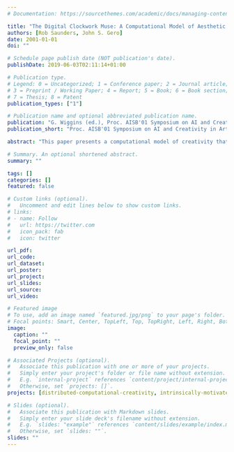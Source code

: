 ```yaml
---
# Documentation: https://sourcethemes.com/academic/docs/managing-content/

title: "The Digital Clockwork Muse: A Computational Model of Aesthetic Evolution"
authors: [Rob Saunders, John S. Gero]
date: 2001-01-01
doi: ""

# Schedule page publish date (NOT publication's date).
publishDate: 2019-06-03T02:11:14+01:00

# Publication type.
# Legend: 0 = Uncategorized; 1 = Conference paper; 2 = Journal article;
# 3 = Preprint / Working Paper; 4 = Report; 5 = Book; 6 = Book section;
# 7 = Thesis; 8 = Patent
publication_types: ["1"]

# Publication name and optional abbreviated publication name.
publication: "G. Wiggins (ed.), Proc. AISB'01 Symposium on AI and Creativity in Arts and Science, SSAISB, pages 12--21"
publication_short: "Proc. AISB'01 Symposium on AI and Creativity in Arts and Science, 12--21"

abstract: "This paper presents a computational model of creativity that attempts to capture within a social context an important aspect of the art and design process: the search for novelty. The computational model consists of multiple novelty-seeking agents that can assess the interestingness of artworks. The agents can communicate to particularly interesting artworks to others. Agents can also communicate to reward other agents for finding interesting artworks. We present the results from running experiments to investigate the effects of searching for different degrees of novelty on the artworks produced and the social organisation of the agents."

# Summary. An optional shortened abstract.
summary: ""

tags: []
categories: []
featured: false

# Custom links (optional).
#   Uncomment and edit lines below to show custom links.
# links:
# - name: Follow
#   url: https://twitter.com
#   icon_pack: fab
#   icon: twitter

url_pdf:
url_code:
url_dataset:
url_poster:
url_project:
url_slides:
url_source:
url_video:

# Featured image
# To use, add an image named `featured.jpg/png` to your page's folder. 
# Focal points: Smart, Center, TopLeft, Top, TopRight, Left, Right, BottomLeft, Bottom, BottomRight.
image:
  caption: ""
  focal_point: ""
  preview_only: false

# Associated Projects (optional).
#   Associate this publication with one or more of your projects.
#   Simply enter your project's folder or file name without extension.
#   E.g. `internal-project` references `content/project/internal-project/index.md`.
#   Otherwise, set `projects: []`.
projects: [distributed-computational-creativity, intrinsically-motivated-computational-creativity]

# Slides (optional).
#   Associate this publication with Markdown slides.
#   Simply enter your slide deck's filename without extension.
#   E.g. `slides: "example"` references `content/slides/example/index.md`.
#   Otherwise, set `slides: ""`.
slides: ""
---
```

